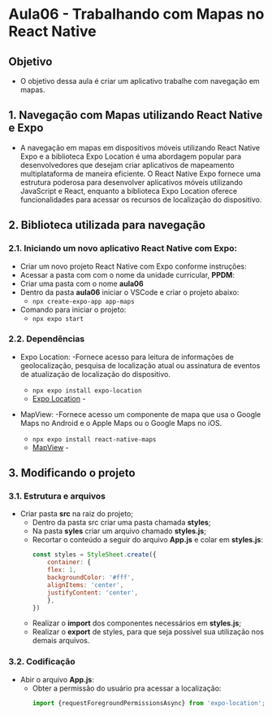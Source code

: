 # Aula06 - Trabalhando com Mapas no React Native

## Objetivo
- O objetivo dessa aula é criar um aplicativo trabalhe com navegação em mapas.

## 1. Navegação com Mapas utilizando React Native e Expo
- A navegação em mapas em dispositivos móveis utilizando React Native Expo e a biblioteca Expo Location é uma abordagem popular para desenvolvedores que desejam criar aplicativos de mapeamento multiplataforma de maneira eficiente. O React Native Expo fornece uma estrutura poderosa para desenvolver aplicativos móveis utilizando JavaScript e React, enquanto a biblioteca Expo Location oferece funcionalidades para acessar os recursos de localização do dispositivo.

## 2. Biblioteca utilizada para navegação
### 2.1. Iniciando um novo aplicativo React Native com Expo:
- Criar um novo projeto React Native com Expo conforme instruções:
- Acessar a pasta com com o nome da unidade curricular, **PPDM**:
- Criar uma pasta com o nome **aula06**
- Dentro da pasta **aula06** iniciar o VSCode e criar o projeto abaixo:
    - `npx create-expo-app app-maps`
- Comando para iniciar o projeto:
    - `npx expo start`

### 2.2. Dependências
- Expo Location:
    -Fornece acesso para leitura de informações de geolocalização, pesquisa de localização atual ou assinatura de eventos de atualização de localização do dispositivo.
    - `npx expo install expo-location`  
    - [Expo Location](https://docs.expo.dev/versions/latest/sdk/location/) - 

- MapView:
    -Fornece acesso um componente de mapa que usa o Google Maps no Android e o Apple Maps ou o Google Maps no iOS.
    - `npx expo install react-native-maps`  
    - [MapView](https://docs.expo.dev/versions/latest/sdk/map-view/) - 

## 3. Modificando o projeto
### 3.1. Estrutura e arquivos
- Criar pasta **src** na raiz do projeto;
  - Dentro da pasta src criar uma pasta chamada **styles**;
  - Na pasta **syles** criar um arquivo chamado **styles.js**;
  - Recortar o conteúdo a seguir do arquivo **App.js** e colar em **styles.js**:
    ````JAVASCRIPT
    const styles = StyleSheet.create({
        container: {
        flex: 1,
        backgroundColor: '#fff',
        alignItems: 'center',
        justifyContent: 'center',
        },
    })
    ````
  - Realizar o **import** dos componentes necessários em **styles.js**;
  - Realizar o **export** de styles, para que seja possível sua utilização nos demais arquivos.

### 3.2. Codificação

- Abir o arquivo **App.js**:
  - Obter a permissão do usuário pra acessar a localização:
    ````JAVASCRIPT
    import {requestForegroundPermissionsAsync} from 'expo-location';
    ````


